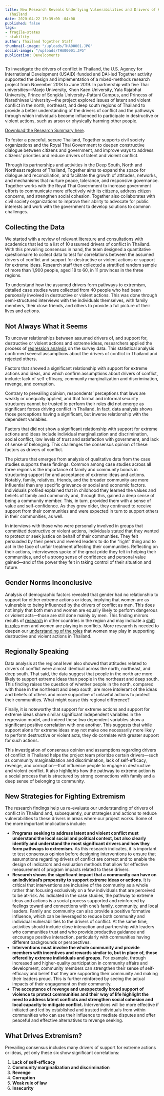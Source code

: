 ```yaml
---
title: New Research Reveals Underlying Vulnerabilities and Drivers of Conflict in
  Thailand
date: 2020-04-22 15:39:00 -04:00
published: false
tags:
- fragile-states
- stability
author: Thailand Together Staff
thumbnail-image: "/uploads/THA00001.JPG"
social-image: "/uploads/THA00001.JPG"
publication: Developments
---
```


To investigate the drivers of conflict in Thailand, the U.S. Agency for International Development (USAID)-funded and DAI-led Together activity supported the design and implementation of a mixed-methods research project from November 2018 to June 2019. In partnership with five Thai universities—Maejo University, Khon Kaen University, Yala Rajabhat University, Prince of Songkla University–Pattani Campus, and Princess of Naradhiwas University—the project explored issues of latent and violent conflict in the north, northeast, and deep south regions of Thailand to provide a better understanding of the drivers of conflict and the pathways through which individuals become influenced to participate in destructive or violent actions, such as arson or physically harming other people. 





[Download the Research Summary here](/uploads/Vulnerabilities%20and%20Drivers%20of%20Conflict%20in%20Thailand_Summary_PUBLIC%20APPROVED_April%202020.pdf). 

To foster a peaceful, secure Thailand, Together supports civil society 
organizations and the Royal Thai Government to deepen constructive 
dialogue between citizens and government, and improve ways to 
address citizens’ priorities and reduce drivers of latent and violent 
conflict.

Through its partnerships and activities in the Deep South, North and Northeast regions of Thailand, Together aims to expand the space for dialogue and reconciliation, and facilitate the growth of attitudes, networks, and mechanisms that nurture peace, tolerance, and responsive governance. Together works with the Royal Thai Government to increase government efforts to communicate more effectively with its citizens, address citizen concerns, and strengthen social cohesion. Together also collaborates with civil society organizations to improve their ability to advocate for public interests and work with the government to develop solutions to common challenges.  



## Collecting the Data 

We started with a review of relevant literature and consultations with academics that led to a list of 10 assumed drivers of conflict in Thailand. With this prevailing consensus in hand, the team designed a quantitative questionnaire to collect data to test for correlations between the assumed drivers of conflict and support for destructive or violent actions or support for extreme ideas. Research staff then collected a stratified random sample of more than 1,900 people, aged 18 to 60, in 11 provinces in the three regions. 

To understand how the assumed drivers form pathways to extremism, detailed case studies were collected from 40 people who had been personally involved in destructive or violent actions. This was done through semi-structured interviews with the individuals themselves, with family members, their close friends, and others to provide a full picture of their lives and actions. 

## Not Always What it Seems

To uncover relationships between assumed drivers of, and support for, destructive or violent actions and extreme ideas, researchers applied the process of [regression analysis](https://www.surveygizmo.com/resources/blog/regression-analysis/) on the survey data. This statistical analysis confirmed several assumptions about the drivers of conflict in Thailand and rejected others.  

Factors that showed a significant relationship with support for extreme actions and ideas, and which confirm assumptions about drivers of conflict, include: lack of self-efficacy, community marginalization and discrimination, revenge, and corruption.  

Contrary to prevailing opinion, respondents’ perceptions that laws are weakly or unequally applied, and that formal and informal security structures cannot be trusted to perform their roles did not emerge as significant forces driving conflict in Thailand. In fact, data analysis shows those perceptions having a significant, but inverse relationship with the dependent variables. 

Factors that did not show a significant relationship with support for extreme actions and ideas include individual marginalization and discrimination, social conflict, low levels of trust and satisfaction with government, and lack of sense of belonging. This challenges the consensus opinion of these factors as drivers of conflict. 

The picture that emerges from analysis of qualitative data from the case studies supports these findings. Common among case studies across all three regions is the importance of family and community bonds in structuring support for and acceptance of extreme ideas and actions. Notably, family, relatives, friends, and the broader community are more influential than any specific grievance or social and economic factors. Individuals profiled explained that in childhood they learned the values and beliefs of family and community and, through this, gained a deep sense of being a community member. This, in turn, provided them with a sense of value and self-confidence. As they grew older, they continued to receive support from their communities and were expected in turn to support others in their communities, as well. 

In interviews with those who were personally involved in groups that committed destructive or violent actions, individuals stated that they wanted to protect or seek justice on behalf of their communities. They felt persuaded by their peers and revered leaders to do the “right” thing and to act in the face of unfair treatment affecting their communities. Reflecting on their actions, interviewees spoke of the great pride they felt in helping their communities, and of a strong sense of confidence and personal value gained—and of the power they felt in taking control of their situation and future.  

## Gender Norms Inconclusive 

Analysis of demographic factors revealed that gender had no relationship to support for either extreme actions or ideas, implying that women are as vulnerable to being influenced by the drivers of conflict as men. This does not imply that both men and women are equally likely to perform dangerous or violent acts—those are still done mainly by men. This finding mirrors results of [research](http://openasia.org/en/g/wp-content/uploads/2018/07/The_Role_of_Women_in_Violent_Extremism_in_Asia-1.pdf) in other countries in the region and may indicate a [shift in roles](https://extremism.gwu.edu/sites/g/files/zaxdzs2191/f/Negating%20Stereotypes-%20Women%20Gender%20and%20Terrorism%20in%20Indonesia%20and%20Pakistan.pdf) men and women are playing in conflicts. More research is needed to deepen our [understanding of the roles](https://www.globalcenter.org/wp-content/uploads/2018/09/GC_2018-Sept_Gender_and_CVE.pdf) that women may play in supporting destructive and violent actions in Thailand.  

## Regionally Speaking 

Data analysis at the regional level also showed that attitudes related to drivers of conflict were almost identical across the north, northeast, and deep south. That said, the data suggest that people in the north are more likely to support extreme ideas than people in the northeast and deep south. This finding raises the question of whether people in the north, compared with those in the northeast and deep south, are more intolerant of the ideas and beliefs of others and more supportive of unlawful actions to protect their communities. What might cause this regional difference? 

Finally, it is noteworthy that support for extreme actions and support for extreme ideas share similar significant independent variables in the regression model, and indeed these two dependent variables show a significant positive correlation with one another. This suggests that while support alone for extreme ideas may not make one necessarily more likely to perform destructive or violent acts, they do correlate with greater support for such actions.  

This investigation of consensus opinion and assumptions regarding drivers of conflict in Thailand helps the project team prioritize certain drivers—such as community marginalization and discrimination, lack of self-efficacy, revenge, and corruption—that influence people to engage in destructive and violent conflict. It also highlights how the pathway to extreme action is a social process that is structured by strong connections with family and a deep sense of belonging to community. 
 
## New Strategies for Fighting Extremism

The research findings help us re-evaluate our understanding of drivers of conflict in Thailand and, subsequently, our strategies and actions to reduce vulnerabilities to these drivers in areas where our project works. Some of the more important implications include: 

* **Programs seeking to address latent and violent conflict must understand the local social and political context, but also clearly identify and understand the most significant drivers and how they form pathways to extremism.** As this research indicates, it is important to test consensus opinion before designing interventions to ensure that assumptions regarding drivers of conflict are correct and to enable the design of indicators and evaluation methods that allow for effective measurement of program impacts related to these drivers.
* **Research shows the significant impact that a community can have on an individual’s propensity to support extreme ideas or actions.** It is critical that interventions are inclusive of the community as a whole rather than focusing exclusively on a few individuals that are perceived to be at-risk. As indicated in the case studies, the pathway to extreme ideas and actions is a social process supported and reinforced by feelings toward and connections with one’s family, community, and local leaders. Family and community can also provide a positive formative influence, which can be leveraged to reduce both community and individual vulnerabilities to the drivers of conflict. At the same time, activities should include close interaction and partnership with leaders who communities trust and who provide productive guidance and encourage positive interaction, particularly with communities having different backgrounds or perspectives.
* **Interventions must involve the whole community and provide members with incentives and rewards similar to, but in place of, those offered by extreme individuals and groups.** For example, through increased and higher-quality participation in community affairs and development, community members can strengthen their sense of self-efficacy and belief that they are supporting their community and making their leaders proud. This is further reinforced by seeing the actual impacts of their engagement on their community.
* **The acceptance of revenge and unexpectedly broad support of violence to protect communities and their way of life highlight the need to address latent conflicts and strengthen social cohesion and local capacity to mitigate conflict.** Interventions will be more effective if initiated and led by established and trusted individuals from within communities who can use their influence to mediate disputes and offer peaceful and effective alternatives to revenge seeking.

<aside>
 <h2>What Drives Extremism?</h2> 
<p>Prevailing consensus includes many drivers of support for extreme actions or ideas, yet only these six show significant correlations:</p>
<ol>
<li>
  <strong>Lack of self-efficacy</strong>
</li>

<li>
  <strong>Community marginalization and discrimination</strong>
</li>

<li>
  <strong>Revenge</strong>
</li>
  
<li>
  <strong>Corruption</strong>
</li>

<li>
  <strong>Weak rule of law</strong>
</li>

<li>
  <strong>Insecurity</strong>
</li>
</ol>
</aside>